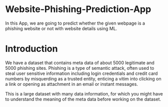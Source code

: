 # Website-Phishing-Prediction-App
In this App, we are going to predict whether the given webpage is a phishing website or not with website details using ML.

# Introduction
We have a dataset that contains meta data of about 5000 legitimate and 5000 phishing sites. Phishing is a type of semantic attack, often used to steal
user sensitive information including login credentials and credit card numbers by misquerding as a trusted entity, enticing a vitim into clicking 
on a link or opening as attachment in an email or instant messages.

This is a large dataset with many data information, for which you might have to understand the meaning of the meta data before working on the dataset.

